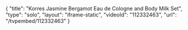 {
    "title": "Korres Jasmine Bergamot Eau de Cologne and Body Milk Set",
    "type": "solo",
    "layout": "iframe-static",
    "videoId": "112332463",
    "url": "\/tvpembed\/112332463"
}